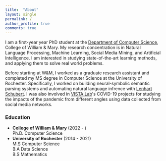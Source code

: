 ```yaml
---
title:  "About"
layout: single
permalink: /
author_profile: true
comments: true
---
```


I am a first-year year PhD student at the [Department of Computer Science](https://www.wm.edu/as/computerscience/index.php), College of William & Mary. My research concentration is in Natural Language Processing, Machine Learning, Social Media Mining, and Artificial Intelligence. I am interested in studying state-of-the-art learning methods, and applying them to solve real world problems.

Before starting at W&M, I worked as a graduate research assistant and completed my MS degree in Computer Science at the University of Rochester. Specifically, I worked on building neural-symbolic semantic parsing systems and automating natural language infrence with [Lenhart Schubert](https://www.cs.rochester.edu/~schubert/). I was also involved in [VISTA Lab](https://www.cs.rochester.edu/u/jluo/#VISTA)'s COVID-19 projects for studying the impacts of the pandemic from different angles using data collected from social media networks.

### Education

- **College of William & Mary** (2022 - )<br/>Ph.D. Computer Science
- **University of Rochester** (2014 - 2021)<br/>M.S Computer Science<br/>B.A Data Science<br/>B.S Mathematics
